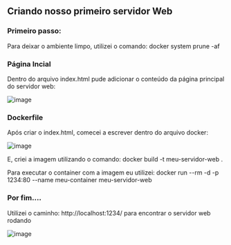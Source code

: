 ## Criando nosso primeiro servidor Web

### Primeiro passo:

Para deixar o ambiente limpo, utilizei o comando: docker system prune -af

### Página Incial

Dentro do arquivo index.html pude adicionar o conteúdo da página principal do servidor web:

![image](https://user-images.githubusercontent.com/84086374/189186694-3fcc7ab2-a721-4a0d-adf2-df032cf863a5.png)

### Dockerfile

Após criar o index.html, comecei a escrever dentro do arquivo docker: 

![image](https://user-images.githubusercontent.com/84086374/189187173-2d3c2433-0295-4c3a-86cb-c605fe058889.png)

E, criei a imagem utilizando o comando: docker build -t meu-servidor-web .

Para executar o container com a imagem eu utilizei: docker run --rm -d -p 1234:80 --name meu-container meu-servidor-web

### Por fim....

Utilizei o caminho: http://localhost:1234/ para encontrar o servidor web rodando

![image](https://user-images.githubusercontent.com/84086374/189189395-d606d94a-1532-4dfe-ad30-5b720b0a667c.png)

